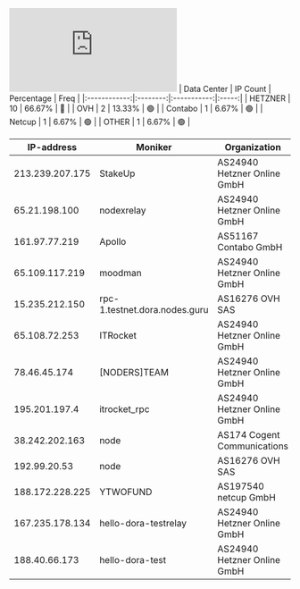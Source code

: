 ![Diagramm](https://github.com/obajay/StateSync-snapshots/blob/main/Projects/Dora/1/README.md)
| Data Center | IP Count | Percentage | Freq |
|:------------:|:--------:|:-----------:|:-----:|
| HETZNER | 10 | 66.67% | 🔴 |
| OVH | 2 | 13.33% | 🟢 |
| Contabo | 1 | 6.67% | 🟢 |
| Netcup | 1 | 6.67% | 🟢 |
| OTHER | 1 | 6.67% | 🟢 |

<!-- START_TABLE -->
| IP-address | Moniker | Organization | Country | City |
|-------------|---------|---------------|---------|------|
| 213.239.207.175 | StakeUp | AS24940 Hetzner Online GmbH | ![image](https://raw.githubusercontent.com/madebybowtie/FlagKit/master/Assets/SVG/DE.svg) DE | Nürnberg |
| 65.21.198.100 | nodexrelay | AS24940 Hetzner Online GmbH | ![image](https://raw.githubusercontent.com/obajay/FlagKit/master/Assets/SVG/FI.svg) FI | Tuusula |
| 161.97.77.219 | Apollo | AS51167 Contabo GmbH | ![image](https://raw.githubusercontent.com/madebybowtie/FlagKit/master/Assets/SVG/DE.svg) DE | Aschaffenburg |
| 65.109.117.219 | moodman | AS24940 Hetzner Online GmbH | ![image](https://raw.githubusercontent.com/madebybowtie/FlagKit/master/Assets/SVG/DE.svg) DE | Gunzenhausen |
| 15.235.212.150 | rpc-1.testnet.dora.nodes.guru | AS16276 OVH SAS | ![image](https://raw.githubusercontent.com/obajay/FlagKit/master/Assets/SVG/SG.svg) SG | Singapore |
| 65.108.72.253 | ITRocket | AS24940 Hetzner Online GmbH | ![image](https://raw.githubusercontent.com/madebybowtie/FlagKit/master/Assets/SVG/DE.svg) DE | Gunzenhausen |
| 78.46.45.174 | [NODERS]TEAM | AS24940 Hetzner Online GmbH | ![image](https://raw.githubusercontent.com/madebybowtie/FlagKit/master/Assets/SVG/DE.svg) DE | Falkenstein |
| 195.201.197.4 | itrocket_rpc | AS24940 Hetzner Online GmbH | ![image](https://raw.githubusercontent.com/madebybowtie/FlagKit/master/Assets/SVG/DE.svg) DE | Falkenstein |
| 38.242.202.163 | node | AS174 Cogent Communications | ![image](https://raw.githubusercontent.com/madebybowtie/FlagKit/master/Assets/SVG/DE.svg) DE | Düsseldorf |
| 192.99.20.53 | node | AS16276 OVH SAS | ![image](https://raw.githubusercontent.com/obajay/FlagKit/master/Assets/SVG/CA.svg) CA | Beauharnois |
| 188.172.228.225 | YTWOFUND | AS197540 netcup GmbH | ![image](https://raw.githubusercontent.com/obajay/FlagKit/master/Assets/SVG/AT.svg) AT | Vienna |
| 167.235.178.134 | hello-dora-testrelay | AS24940 Hetzner Online GmbH | ![image](https://raw.githubusercontent.com/madebybowtie/FlagKit/master/Assets/SVG/DE.svg) DE | Falkenstein |
| 188.40.66.173 | hello-dora-test | AS24940 Hetzner Online GmbH | ![image](https://raw.githubusercontent.com/madebybowtie/FlagKit/master/Assets/SVG/DE.svg) DE | Falkenstein |

<!-- END_TABLE -->